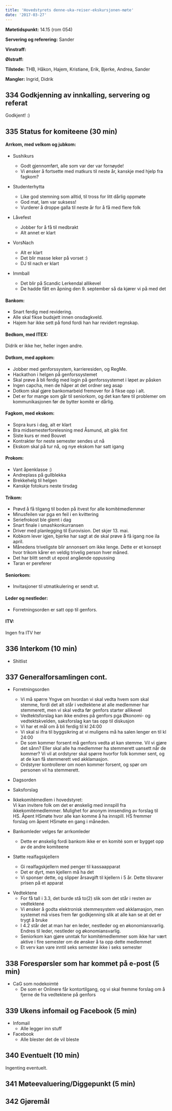```yaml
---
title: 'Hovedstyrets denne-uka-reiser-ekskursjonen-møte'
date: '2017-03-27'
---
```


**Møtetidspunkt:** 14.15 (rom 054)

**Servering og referering:** Sander

**Vinstraff:** 

**Ølstraff:**  

**Tilstede:** THB, Håkon, Hajem, Kristiane, Erik, Bjerke, Andrea, Sander  

**Mangler:** Ingrid, Didrik  

## 334 Godkjenning av innkalling, servering og referat 
Godkjent! :)  

## 335 Status for komiteene (30 min)

#### Arrkom, med velkom og jubkom:
- Sushikurs
    - Godt gjennomført, alle som var der var fornøyde!  
    - Vi ønsker å fortsette med matkurs til neste år, kanskje med hjelp fra fagkom?

- Studenterhytta  
    - Like god stemning som alltid, til tross for litt dårlig oppmøte  
    - God mat, lam var suksess!  
    - Vurderer å droppe galla til neste år for å få med flere folk  

- Låvefest  
    - Jobber for å få til medbrakt  
    - Alt annet er klart  

- VorsNach  
    - Alt er klart
    - Det blir masse leker på vorset :)  
    - DJ til nach er klart  

- Immball  
    - Det blir på Scandic Lerkendal allikevel  
    - De hadde fått en åpning den 9. september så da kjører vi på med det   

#### Bankom:  
* Snart ferdig med revidering.  
* Alle skal fikse budsjett innen onsdagkveld.  
* Hajem har ikke sett på fond fordi han har revidert regnskap.  

#### Bedkom, med ITEX:  
Didrik er ikke her, heller ingen andre.  

#### Dotkom, med appkom:
* Jobber med genforssystem, karrieresiden, og RegMe.
* Hackathon i helgen på genforssystemet  
* Skal prøve å bli ferdig med login på genforssystemet i løpet av påsken  
* Ingen capcha, men de håper at det ordner seg asap  
* Dotkom skal gjøre bankomarbeid fremover for å fikse opp i alt.  
* Det er for mange som går til seniorkom, og det kan føre til problemer om kommunikasjonen før de bytter komité er dårlig.  


#### Fagkom, med ekskom:  
* Sopra kurs i dag, alt er klart  
* Bra midsemesterforelesning med Åsmund, alt gikk fint  
* Siste kurs er med Bouvet  
* Kontrakter for neste semester sendes ut nå  
* Ekskom skal på tur nå, og nye ekskom har satt igang  

#### Prokom:  
* Vant åpenklasse :)  
* Andreplass på gullblekka  
* Brekkehelg til helgen  
* Kanskje fotokurs neste tirsdag  

#### Trikom:  
* Prøvd å få tilgang til boden på itvest for alle komitémedlemmer
* Minusfeilen var pga en feil i en kvittering  
* Seriefrokost ble glemt i dag  
* Snart finale i smashkonkurransen  
* Driver med planlegging til Eurovision. Det skjer 13. mai.  
* Kobkom lever igjen, bjerke har sagt at de skal prøve å få igang noe ila april.  
* Månedens triveligste blir annonsert om ikke lenge. Dette er et konsept hvor trikom kårer en veldig trivelig person hver måned.  
* Det har blitt sendt ut epost angående oppussing  
* Taran er pereferer  

#### Seniorkom: 
* Invitasjoner til utmatikulering er sendt ut.  

#### Leder og nestleder:  
* Forretningsorden er satt opp til genfors.  

#### ITV: 
Ingen fra ITV her  

## 336 Interkom (10 min) 
* Shitlist  


## 337 Generalforsamlingen cont.

- Forretningsorden  
    - Vi må spørre Yngve om hvordan vi skal vedta hvem som skal stemme, fordi det alt står i vedtektene at alle medlemmer har stemmerett, men vi skal vedta før genfors starter allikevel  
    - Vedtektsforslag kan ikke endres på genfors pga Økonomi- og vedtektskvelden, saksforslag kan tas opp til diskusjon  
    - Vi har et mål om å bli ferdig til kl 24:00  
    - Vi skal si ifra til byggsikring at vi muligens må ha salen lenger en til kl 24:00  
    - De som kommer forsent må genfors vedta at kan stemme. Vil vi gjøre det sånn? Eller skal alle ha medlemmer ha stemmerett uansett når de kommer? Vi vil at ordstyrer skal spørre hvorfor folk kommer sent, og at de kan få stemmerett ved akklamasjon.  
    - Ordstyrer kontrollerer om noen kommer forsent, og spør om personen vil ha stemmerett.  

- Dagsorden

- Saksforslag  

* Ikkekomitémedlem i hovedstyret:  
Vi kan invitere folk om det er ønskelig med innspill fra ikkekomitémedlemmer. Mulighet for anonym innsending av forslag til HS. Åpent HSmøte hvor alle kan komme å ha innspill. HS fremmer forslag om åpent HSmøte en gang i måneden.  

* Bankomleder velges før arrkomleder  
   - Dette er ønskelig fordi bankom ikke er en komité som er bygget opp av de andre komiteene  

* Støtte realfagskjellern  
   - Gi realfagskjellern med penger til kassaapparat  
   - Det er dyrt, men kjellern må ha det  
   - Vi sponser dette, og slipper årsavgift til kjellern i 5 år. Dette tilsvarer prisen på et apparat  

- Vedtektene  
    - For få tall i 3.3, det burde stå to(2) slik som det står i resten av vedtektene  
    - Vi ønsker å godta elektronisk stemmesystem ved akklamasjon, men systemet må vises frem før godkjenning slik at alle kan se at det er trygt å bruke  
    - I 4.2 står det at man har en leder, nestleder og en økonomiansvarlig. Endres til leder, nestleder og økonomiansvarlig.  
    - Seniorkom kan gjøre unntak for komitémedlemmer som ikke har vært aktive i fire semester om de ønsker å ta opp dette medlemmet  
    - Et verv kan vare inntil seks semester ikke i seks semester  

## 338 Forespørsler som har kommet på e-post (5 min) 
- CaG som nodekoimté
   - De som er Onlinere får kontortilgang, og vi skal fremme forslag om å fjerne de fra vedtektene på genfors  

## 339 Ukens infomail og Facebook (5 min)  
- Infomail  
    - Alle legger inn stuff  
- Facebook  
    - Alle blester det de vil bleste  

## 340 Eventuelt (10 min)
Ingenting eventuelt.

## 341 Møteevaluering/Diggepunkt (5 min)

## 342 Gjøremål
